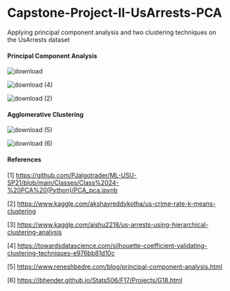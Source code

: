 # Capstone-Project-II-UsArrests-PCA
Applying principal component analysis and two clustering techniques on the UsArrests dataset

#### Principal Component Analysis
![download](https://user-images.githubusercontent.com/73367744/145734186-1d83c94a-b680-44ef-9e61-1d104cd10665.png)

![download (4)](https://user-images.githubusercontent.com/73367744/145734374-0ad98f5e-5fbe-4810-bd66-e2ca7a6bad85.png)

![download (2)](https://user-images.githubusercontent.com/73367744/145734354-fed0236c-b8a8-471f-b1e9-5e77ace7e65b.png)

#### Agglomerative Clustering

![download (5)](https://user-images.githubusercontent.com/73367744/145734394-5ce2e585-f844-41c4-b2dc-b995d2ee4fd5.png)

![download (6)](https://user-images.githubusercontent.com/73367744/145734420-f455919e-4496-425a-952a-50065ac8ec89.png)

#### References
[1] https://github.com/PJalgotrader/ML-USU-SP21/blob/main/Classes/Class%2024-%20PCA%20(Python)/PCA_pca.ipynb

[2] https://www.kaggle.com/akshayreddykotha/us-crime-rate-k-means-clustering

[3] https://www.kaggle.com/aishu2218/us-arrests-using-hierarchical-clustering-analysis

[4] https://towardsdatascience.com/silhouette-coefficient-validating-clustering-techniques-e976bb81d10c

[5] https://www.reneshbedre.com/blog/principal-component-analysis.html

[6] https://jbhender.github.io/Stats506/F17/Projects/G18.html

​
